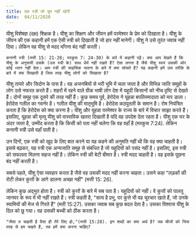 ```yaml
---
title: एक स्त्री जो चुप नहीं रहेगी
date:  04/11/2020
---
```


यीशु विशेषज्ञ (दक्ष) शिक्षक है। यीशु का शिक्षण और जीवन हमें परमेश्वर के प्रेम को दिखाता है। यीशु के जीवन की एक कहानी हमें एक ऐसी स्त्री को दिखाती है जो हार नहीं मानेगी। यीशु ने उसे तुरंत जवाब नहीं दिया। लेकिन वह यीशु से मदद माँगना बंद नहीं करती।

`कनानी स्त्री (मत्ती 15: 21-28; मरकुस 7: 24-30) के बारे में कहानी पढ़ें। क्या आप देखते हैं कि यीशु के अनुयायी उसके (उस स्त्री के) साथ धैर्य नहीं रखते हैं? ऐसा लगता है जैसे यीशु स्वयं उसकी ओर कोई ध्यान नहीं देता। आप स्त्री की साहसिक भावना के बारे में क्या सोचते हैं? यह कहानी हमें उस तरीके के बारे में क्या सिखाती है जिस तरह यीशु लोगों को सिखाता है?`

यीशु तायरे और सिदोन के पास है। वह अजनबियों से भरी भूमि में चला जाता है और विभिन्न जाति समूहों के लोग उसे नफरत करते हैं। शहरों में रहने वाले ग्रीक भाषी लोग देश में यहूदी किसानों को नीच दृष्टि से देखते हैं। दोनों समूह एक दूसरे की तरह नहीं हैं। कुछ समय पूर्व, हेरोदेस ने यूहन्ना बपतिस्मादाता को मार डाला। हेरोदेस गलील का गवर्नर है। गलील यीशु की मातृभूमि है। हेरोदेस कठपुतली के समान है। रोम नियंत्रित करता है कि हेरोदेस को क्या करना है। यीशु और यूहन्ना परमेश्वर के राज्य के बारे में विचार साझा करते हैं। इसलिए, यूहन्ना की मृत्यु यीशु को वास्तविक खतरा दिखाती है यदि वह उपदेश देता रहता है। यीशु एक घर के अंदर जाता है, उम्मीद करता है कि किसी को पता नहीं चलेगा कि वह वहाँ है (मरकुस 7:24). लेकिन कनानी स्त्री उसे वहाँ पाती है।

उन दिनों, एक स्त्री को खुद के लिए बात करने या यह कहने की अनुमति नहीं थी कि वह क्या चाहती है। इससे बढ़कर, यह स्त्री एक अन्यजाति समूह से संबंधित है जो यहूदियों को पसंद नहीं है। इसलिए, इस स्त्री को सफलता मिलना सहज नहीं है। लेकिन स्त्री की बेटी बीमार है। स्त्री मदद चाहती है। वह इसके पूछना बंद नहीं करती है।

सबसे पहले, यीशु ऐसा व्यवहार करता है जैसे वह उसकी मदद नहीं करना चाहता। उसने कहा “लड़कों की रोटी लेकर कुत्तों के आगे डालना अच्छा नहीं" (मत्ती 15: 26).

लेकिन कुछ अद्भुत होता है। स्त्री को कुत्तों के बारे में सब पता है। यहूदियों को नहीं। वे कुत्तों को पालतू जानवर के रूप में भी नहीं रखते हैं। स्त्री कहती है, "सत्य है प्रभु, पर कुत्ते भी वह चूरचार खाते हैं, जो उनके स्वामियों की मेज से गिरते हैं" (मती 15:27). उसका जवाब सब कुछ बदल देता है। उसका विश्वास यीशु के दिल को छू गया। वह उसकी बच्ची को ठीक करता है।

`"जैसा त चाहती है वैसा ही तेरे लिए हो,"(मत्ती 15:28). इन शब्दों का क्या अर्थ है? जब चीजों को जिस तरह से हम चाहते हैं, तब हमें क्या करना चाहिए?`